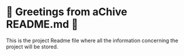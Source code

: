 # 👋 Greetings from aChive README.md 📗

This is the project Readme file where all the information concerning the project will be stored.